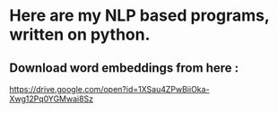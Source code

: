 # Here are my NLP based programs, written on python.


## Download word embeddings from here :  
https://drive.google.com/open?id=1XSau4ZPwBiiOka-Xwg12Pq0YGMwai8Sz
